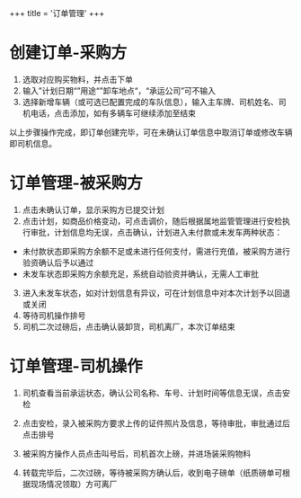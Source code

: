 +++
title = '订单管理'
+++

# 创建订单-采购方

1. 选取对应购买物料，并点击下单
2. 输入”计划日期“”用途“”卸车地点“，“承运公司”可不输入
3. 选择新增车辆（或可选已配置完成的车队信息），输入主车牌、司机姓名、司机电话，点击添加，如有多辆车可继续添加至结束

以上步骤操作完成，即订单创建完毕，可在未确认订单信息中取消订单或修改车辆即司机信息。

# 订单管理-被采购方

1. 点击未确认订单，显示采购方已提交计划
2. 点击计划，如商品价格变动，可点击调价，随后根据属地监管管理进行安检执行审批，计划信息均无误，点击确认，计划进入未付款或未发车两种状态：

* 未付款状态即采购方余额不足或未进行任何支付，需进行充值，被采购方进行验资确认后予以通过
* 未发车状态即采购方余额充足，系统自动验资并确认，无需人工审批

3. 进入未发车状态，如对计划信息有异议，可在计划信息中对本次计划予以回退或关闭
4. 等待司机操作排号
5. 司机二次过磅后，点击确认装卸货，司机离厂，本次订单结束

# 订单管理-司机操作

1. 司机查看当前承运状态，确认公司名称、车号、计划时间等信息无误，点击安检

2. 点击安检，录入被采购方要求上传的证件照片及信息，等待审批，审批通过后点击排号

3. 被采购方操作人员点击叫号后，司机首次上磅，并进场装采购物料

4. 转载完毕后，二次过磅，等待被采购方确认后，收到电子磅单（纸质磅单可根据现场情况领取）方可离厂